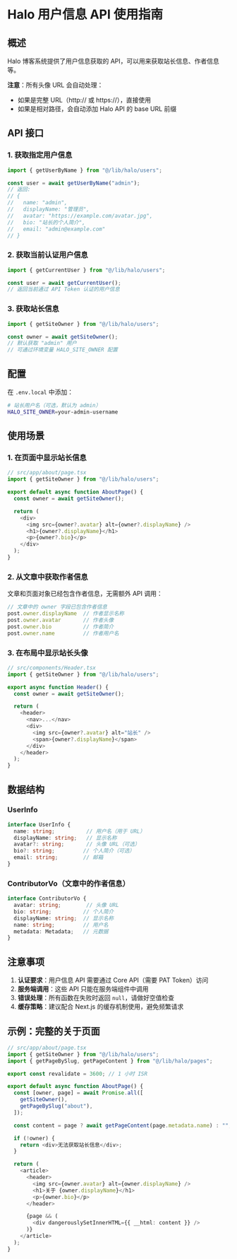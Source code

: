 # Halo 用户信息 API 使用指南

## 概述

Halo 博客系统提供了用户信息获取的 API，可以用来获取站长信息、作者信息等。

**注意**：所有头像 URL 会自动处理：
- 如果是完整 URL（http:// 或 https://），直接使用
- 如果是相对路径，会自动添加 Halo API 的 base URL 前缀

## API 接口

### 1. 获取指定用户信息

```typescript
import { getUserByName } from "@/lib/halo/users";

const user = await getUserByName("admin");
// 返回:
// {
//   name: "admin",
//   displayName: "管理员",
//   avatar: "https://example.com/avatar.jpg",
//   bio: "站长的个人简介",
//   email: "admin@example.com"
// }
```

### 2. 获取当前认证用户信息

```typescript
import { getCurrentUser } from "@/lib/halo/users";

const user = await getCurrentUser();
// 返回当前通过 API Token 认证的用户信息
```

### 3. 获取站长信息

```typescript
import { getSiteOwner } from "@/lib/halo/users";

const owner = await getSiteOwner();
// 默认获取 "admin" 用户
// 可通过环境变量 HALO_SITE_OWNER 配置
```

## 配置

在 `.env.local` 中添加：

```bash
# 站长用户名（可选，默认为 admin）
HALO_SITE_OWNER=your-admin-username
```

## 使用场景

### 1. 在页面中显示站长信息

```typescript
// src/app/about/page.tsx
import { getSiteOwner } from "@/lib/halo/users";

export default async function AboutPage() {
  const owner = await getSiteOwner();

  return (
    <div>
      <img src={owner?.avatar} alt={owner?.displayName} />
      <h1>{owner?.displayName}</h1>
      <p>{owner?.bio}</p>
    </div>
  );
}
```

### 2. 从文章中获取作者信息

文章和页面对象已经包含作者信息，无需额外 API 调用：

```typescript
// 文章中的 owner 字段已包含作者信息
post.owner.displayName  // 作者显示名称
post.owner.avatar       // 作者头像
post.owner.bio          // 作者简介
post.owner.name         // 作者用户名
```

### 3. 在布局中显示站长头像

```typescript
// src/components/Header.tsx
import { getSiteOwner } from "@/lib/halo/users";

export async function Header() {
  const owner = await getSiteOwner();

  return (
    <header>
      <nav>...</nav>
      <div>
        <img src={owner?.avatar} alt="站长" />
        <span>{owner?.displayName}</span>
      </div>
    </header>
  );
}
```

## 数据结构

### UserInfo

```typescript
interface UserInfo {
  name: string;          // 用户名（用于 URL）
  displayName: string;   // 显示名称
  avatar?: string;       // 头像 URL（可选）
  bio?: string;         // 个人简介（可选）
  email: string;        // 邮箱
}
```

### ContributorVo（文章中的作者信息）

```typescript
interface ContributorVo {
  avatar: string;        // 头像 URL
  bio: string;          // 个人简介
  displayName: string;  // 显示名称
  name: string;         // 用户名
  metadata: Metadata;   // 元数据
}
```

## 注意事项

1. **认证要求**：用户信息 API 需要通过 Core API（需要 PAT Token）访问
2. **服务端调用**：这些 API 只能在服务端组件中调用
3. **错误处理**：所有函数在失败时返回 `null`，请做好空值检查
4. **缓存策略**：建议配合 Next.js 的缓存机制使用，避免频繁请求

## 示例：完整的关于页面

```typescript
// src/app/about/page.tsx
import { getSiteOwner } from "@/lib/halo/users";
import { getPageBySlug, getPageContent } from "@/lib/halo/pages";

export const revalidate = 3600; // 1 小时 ISR

export default async function AboutPage() {
  const [owner, page] = await Promise.all([
    getSiteOwner(),
    getPageBySlug("about"),
  ]);

  const content = page ? await getPageContent(page.metadata.name) : "";

  if (!owner) {
    return <div>无法获取站长信息</div>;
  }

  return (
    <article>
      <header>
        <img src={owner.avatar} alt={owner.displayName} />
        <h1>关于 {owner.displayName}</h1>
        <p>{owner.bio}</p>
      </header>

      {page && (
        <div dangerouslySetInnerHTML={{ __html: content }} />
      )}
    </article>
  );
}
```

